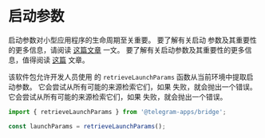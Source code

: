 # 启动参数

启动参数对小型应用程序的生命周期至关重要。 要了解有关启动
参数及其重要性的更多信息，请阅读 [这篇文章](../../platform/launch-parameters.md)
一文。 要了解有关启动参数及其重要性的更多信息，值得阅读 [这篇](../../platform/launch-parameters.md) 文章。

该软件包允许开发人员使用
的 `retrieveLaunchParams` 函数从当前环境中提取启动参数。 它会尝试从所有可能的来源检索它们，如果
失败，就会抛出一个错误。 它会尝试从所有可能的来源检索它们，如果
失败，就会抛出一个错误。

```typescript
import { retrieveLaunchParams } from '@telegram-apps/bridge';

const launchParams = retrieveLaunchParams();
```
